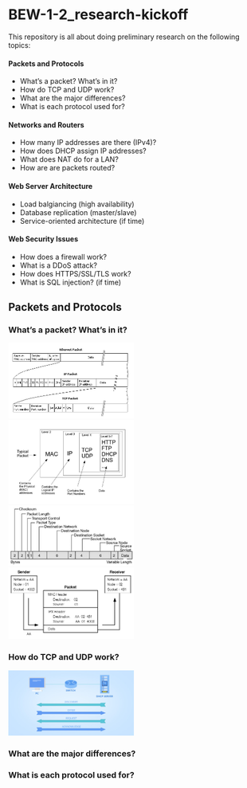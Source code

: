 # BEW-1-2_research-kickoff
This repository is all about doing preliminary research on the following topics:

#### Packets and Protocols
- What’s a packet? What’s in it?
- How do TCP and UDP work?
- What are the major differences?
- What is each protocol used for?

#### Networks and Routers
- How many IP addresses are there (IPv4)?
- How does DHCP assign IP addresses?
- What does NAT do for a LAN?
- How are are packets routed?

#### Web Server Architecture
- Load balgiancing (high availability)
- Database replication (master/slave)
- Service-oriented architecture (if time)

#### Web Security Issues
- How does a firewall work?
- What is a DDoS attack?
- How does HTTPS/SSL/TLS work?
- What is SQL injection? (if time)

## Packets and Protocols
### What’s a packet? What’s in it?
<img src="images/packet-01.gif" width="50%" />
<img src="images/packet-02.jpg" width="50%" />
<img src="images/packet-03.jpg" width="50%" />
<img src="images/packet-04.gif" width="50%" />

### How do TCP and UDP work?
<img src="images/dhcp-01.jpg" width="50%" />


### What are the major differences?


### What is each protocol used for?

